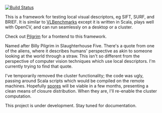 [![Build Status](https://travis-ci.org/emchristiansen/Billy.png)](https://travis-ci.org/emchristiansen/Billy)

This is a framework for testing local visual descriptors, eg SIFT, SURF, and BRIEF. 
It is similar to [VLBenchmarks](http://www.vlfeat.org/benchmarks/index.html) except it is written in Scala, plays well with OpenCV, and can run seamlessly on a desktop or a cluster.

Check out [Pilgrim](https://github.com/emchristiansen/Pilgrim) for a frontend to this framework.

Named after Billy Pilgrim in Slaughterhouse Five.
There's a quote from one of the aliens, where it describes humans' perspective as akin to someone looking at the world through a straw.
This isn't so different from the perspective of computer vision techniques which use local descriptors.
I'm currently trying to find that quote.

I've temporarily removed the cluster functionality; the code was ugly, passing around Scala scripts which would be compiled on the remote machines.
Hopefully [spores](http://docs.scala-lang.org/sips/pending/spores.html) will be viable in a few months, presenting a clean means of closure distribution.
When they are, I'll re-enable the cluster computation.

This project is under development. 
Stay tuned for documentation.
